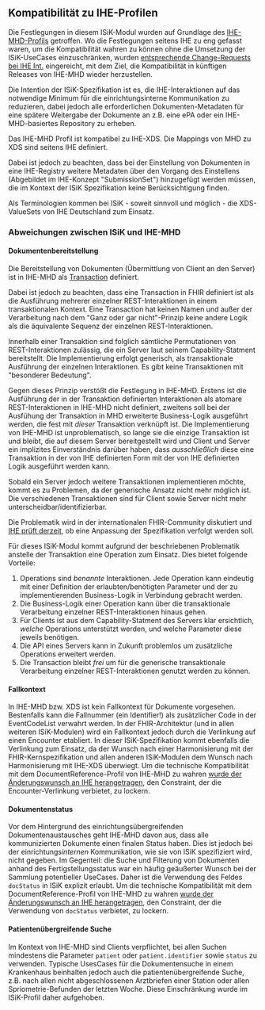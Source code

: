 
## Kompatibilität zu IHE-Profilen

Die Festlegungen in diesem ISiK-Modul wurden auf Grundlage des [IHE-MHD-Profils](http://build.fhir.org/ig/IHE/ITI.MHD/) getroffen.
Wo die Festlegungen seitens IHE zu eng gefasst waren, um die Kompatibilität wahren zu können ohne die Umsetzung der ISiK-UseCases einzuschränken, wurden [entsprechende Change-Requests bei IHE Int.](https://github.com/IHE/ITI.MHD/issues?q=is%3Aissue+author%3AsimoneOnFhir+) eingereicht, mit dem Ziel, die Kompatibilität in künftigen Releases von IHE-MHD wieder herzustellen.

Die Intention der ISiK-Spezifikation ist es, die IHE-Interaktionen auf das notwendige Minimum für die einrichtungsinterne Kommunikation zu reduzieren, dabei jedoch alle erforderlichen Dokumenten-Metadaten für eine spätere Weitergabe der Dokumente an z.B. eine ePA oder ein IHE-MHD-basiertes Repository zu erheben. 

Das IHE-MHD Profil ist kompatibel zu IHE-XDS. Die Mappings von MHD zu XDS sind seitens IHE definiert. 

Dabei ist jedoch zu beachten, dass bei der Einstellung von Dokumenten in eine IHE-Registry weitere Metadaten über den Vorgang des Einstellens (Abgebildet im IHE-Konzept "SubmissionSet") hinzugefügt werden müssen, die im Kontext der ISiK Spezifikation keine Berücksichtigung finden.

Als Terminologien kommen bei ISiK - soweit sinnvoll und möglich - die XDS-ValueSets von IHE Deutschland zum Einsatz.

### Abweichungen zwischen ISiK und IHE-MHD

#### Dokumentenbereitstellung
Die Bereitstellung von Dokumenten (Übermittlung von Client an den Server) ist in IHE-MHD als [Transaction](https://hl7.org/fhir/http.html#transaction) definiert.

Dabei ist jedoch zu beachten, dass eine Transaction in FHIR definiert ist als die Ausführung mehrerer einzelner REST-Interaktionen in einem transaktionalen Kontext. Eine Transaction hat keinen Namen und außer der Verarbeitung nach dem "Ganz oder gar nicht"-Prinzip keine andere Logik als die äquivalente Sequenz der einzelnen REST-Interaktionen.

Innerhalb einer Transaktion sind folglich sämtliche Permutationen von REST-Interaktionen zulässig, die ein Server laut seinem Capability-Statment bereitstellt. Die Implementierung erfolgt generisch, als transaktionale Ausführung der einzelnen Interaktionen. Es gibt keine Transaktionen mit "besonderer Bedeutung".

Gegen dieses Prinzip verstößt die Festlegung in IHE-MHD.
Erstens ist die Ausführung der in der Transaktion definierten Interaktionen als atomare REST-Interaktionen in IHE-MHD nicht definiert, zweitens soll bei der Ausfühung der Transaktion in MHD erweiterte Business-Logik ausgeführt werden, die fest mit *dieser* Transaktion verknüpft ist.
Die Implementierung von IHE-MHD ist unproblematisch, so lange sie die einzige Transaktion ist und bleibt, die auf diesem Server bereitgestellt wird und Client und Server ein implizites Einverständnis darüber haben, dass *ausschließlich* diese eine Transaktion in der von IHE definierten Form mit der von IHE definierten Logik ausgeführt werden kann. 

Sobald ein Server jedoch weitere Transaktionen implementieren möchte, kommt es zu Problemen, da der generische Ansatz nicht mehr möglich ist. Die verschiedenen Transaktionen sind für Client sowie Server nicht mehr unterscheidbar/identifizierbar. 

Die Problematik wird in der internationalen FHIR-Community diskutiert und [IHE prüft derzeit](https://github.com/IHE/ITI.MHD/issues/100), ob eine Anpassung der Spezifikation verfolgt werden soll.

Für dieses ISiK-Modul kommt aufgrund der beschriebenen Problematik anstelle der Transaktion eine Operation zum Einsatz. Dies bietet folgende Vorteile:
1. Operations sind *benannte* Interaktionen. Jede Operation kann eindeutig mit einer Definition der erlaubten/benötigten Parameter und der zu implementierenden Business-Logik in Verbindung gebracht werden.
2. Die Business-Logik einer Operation kann über die transaktionale Verarbeitung einzelner REST-Interaktionen hinaus gehen.
3. Für Clients ist aus dem Capability-Statment des Servers klar ersichtlich, *welche* Operations unterstützt werden, und welche Parameter diese jeweils benötigen.
4. Die API eines Servers kann in Zukunft problemlos um zusätzliche Operations erweitert werden. 
5. Die Transaction bleibt *frei* um für die generische transaktionale Verarbeitung einzelner REST-Interaktionen genutzt werden zu können.

#### Fallkontext
In IHE-MHD bzw. XDS ist kein Fallkontext für Dokumente vorgesehen. Bestenfalls kann die Fallnummer (ein Identifier!) als zusätzlicher Code in der EventCodeList verwahrt werden. In der FHIR-Architektur (und in allen weiteren ISiK-Modulen) wird ein Fallkontext jedoch durch die Verlinkung auf einen Encounter etabliert.
In dieser ISiK-Spezifikation kommt ebenfalls die Verlinkung zum Einsatz, da der Wunsch nach einer Harmonisierung mit der FHIR-Kernspezifikation und allen anderen ISiK-Modulen dem Wunsch nach Harmonisierung mit IHE-XDS überwiegt.
Um die technische Kompatibilität mit dem DocumentReference-Profil von IHE-MHD zu wahren [wurde der Änderungswunsch an IHE herangetragen](https://github.com/IHE/ITI.MHD/issues/88), den Constraint, der die Encounter-Verlinkung verbietet, zu lockern.

#### Dokumentenstatus
Vor dem Hintergrund des einrichtungsübergreifenden Dokumentenaustausches geht IHE-MHD davon aus, dass alle kommunizierten Dokumente einen finalen Status haben.
Dies ist jedoch bei der einrichtungs*internen* Kommunikation, wie sie von ISiK spezifiziert wird, nicht gegeben. Im Gegenteil: die Suche und Filterung von Dokumenten anhand des Fertigstellungsstatus war ein häufig geäußerter Wunsch bei der Sammlung potentieller UseCases.
Daher ist die Verwendung des Feldes `docStatus` in ISiK explizit erlaubt.
Um die technische Kompatibilität mit dem DocumentReference-Profil von IHE-MHD zu wahren [wurde der Änderungswunsch an IHE herangetragen](https://github.com/IHE/ITI.MHD/issues/96), den Constraint, der die Verwendung von `docStatus` verbietet, zu lockern.

#### Patientenübergreifende Suche
Im Kontext von IHE-MHD sind Clients verpflichtet, bei allen Suchen mindestens die Parameter `patient` oder `patient.identifier` sowie `status` zu verwenden. Typische UsesCases für die Dokumentensuche in einem Krankenhaus beinhalten jedoch auch die patientenübergreifende Suche, z.B. nach allen nicht abgeschlossenen Arztbriefen einer Station oder allen Spriometrie-Befunden der letzten Woche.
Diese Einschränkung wurde im ISiK-Profil daher aufgehoben.
